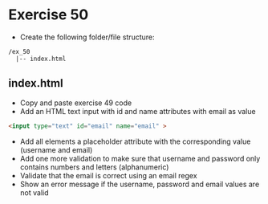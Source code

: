 # Exercise 50

* Create the following folder/file structure:

```
/ex_50
  |-- index.html
```

## index.html
* Copy and paste exercise 49 code
* Add an HTML text input with id and name attributes with email as value
```html
<input type="text" id="email" name="email" >
```
* Add all elements a placeholder attribute with the corresponding value (username and email)
* Add one more validation to make sure that username and password only contains numbers and letters (alphanumeric)
* Validate that the email is correct using an email regex
* Show an error message if the username, password and email values are not valid